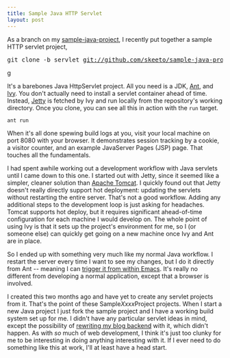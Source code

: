 ```yaml
---
title: Sample Java HTTP Servlet
layout: post
---
```


As a branch on my [sample-java-project](/blog/2010/10/04/), I recently
put together a sample HTTP servlet project,

<pre>
git clone -b servlet <a href="https://github.com/skeeto/sample-java-project/tree/servlet">git://github.com/skeeto/sample-java-project.git</a>
</pre>g

It's a barebones Java HttpServlet project. All you need is a JDK,
[Ant](http://ant.apache.org/), and
[Ivy](http://ant.apache.org/ivy/). You don't actually need to install
a servlet container ahead of time. Instead,
[Jetty](http://jetty.codehaus.org/jetty/) is fetched by Ivy and run
locally from the repository's working directory. Once you clone, you
can see all this in action with the `run` target.

    ant run

When it's all done spewing build logs at you, visit your local machine
on port 8080 with your browser. It demonstrates session tracking by a
cookie, a visitor counter, and an example JavaServer Pages (JSP)
page. That touches all the fundamentals.

I had spent awhile working out a development workflow with Java
servlets until I came down to this one. I started out with Jetty,
since it seemed like a simpler, cleaner solution than
[Apache Tomcat](http://tomcat.apache.org/). I quickly found out that
Jetty doesn't really directly support hot deployment: updating the
servlets without restarting the entire server. That's not a good
workflow. Adding any additional steps to the development loop is just
asking for headaches. Tomcat supports hot deploy, but it requires
significant ahead-of-time configuration for each machine I would
develop on. The whole point of using Ivy is that it sets up the
project's environment for me, so I (or someone else) can quickly get
going on a new machine once Ivy and Ant are in place.

So I ended up with something very much like my normal Java workflow. I
restart the server every time I want to see my changes, but I do it
directly from Ant -- meaning I can
[trigger it from within Emacs](/blog/2010/10/15/). It's really no
different from developing a normal application, except that a browser
is involved.

I created this two months ago and have yet to create any servlet
projects from it. That's the point of these Sample*Xxxx*Project
projects. When I start a new Java project I just fork the sample
project and I have a working build system set up for me. I didn't have
any particular servlet ideas in mind, except the possibility of
[rewriting my blog backend](/blog/2011/08/05/) with it, which didn't
happen. As with *so* much of web development, I think it's just too
clunky for me to be interesting in doing anything interesting with
it. If I ever need to do something like this at work, I'll at least
have a head start.
